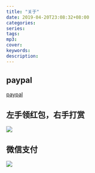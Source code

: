 ```yaml
---
title: "关于"
date: 2019-04-20T23:08:32+08:00
categories: 
series:
tags: 
mp3: 
cover: 
keywords:
description: 
---
```

## paypal
[paypal](https://www.paypal.me/hojuncn)
## 左手领红包，右手打赏
![](https://cdn.jsdelivr.net/gh/honjun/cdn@1.8/img/custom/donate/AliPayQRsmall.jpg)
## 微信支付
![](https://cdn.jsdelivr.net/gh/honjun/cdn@1.8/img/custom/donate/WeChanSQsmall.jpg)